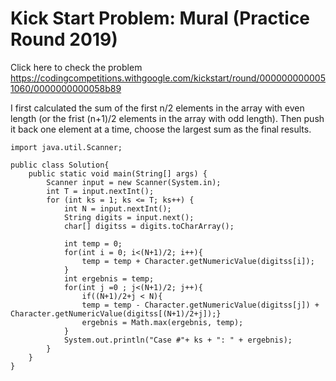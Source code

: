 # Kick Start Problem: Mural (Practice Round 2019)
Click here to check the problem <https://codingcompetitions.withgoogle.com/kickstart/round/0000000000051060/0000000000058b89>

I first calculated the sum of the first n/2 elements in the array with even length (or the frist (n+1)/2 elements in the array with odd length).
Then push it back one element at a time, choose the largest sum as the final results.


```
import java.util.Scanner;

public class Solution{
    public static void main(String[] args) { 
        Scanner input = new Scanner(System.in);        
        int T = input.nextInt();
        for (int ks = 1; ks <= T; ks++) {            
            int N = input.nextInt();            
            String digits = input.next();
            char[] digitss = digits.toCharArray();
            
            int temp = 0;            
            for(int i = 0; i<(N+1)/2; i++){
                temp = temp + Character.getNumericValue(digitss[i]);
            }            
            int ergebnis = temp;                        
            for(int j =0 ; j<(N+1)/2; j++){
                if((N+1)/2+j < N){
                temp = temp - Character.getNumericValue(digitss[j]) + Character.getNumericValue(digitss[(N+1)/2+j]);}
                ergebnis = Math.max(ergebnis, temp);            
            }
            System.out.println("Case #"+ ks + ": " + ergebnis);
        }
    }
}
```

